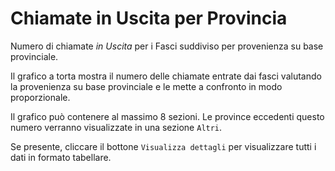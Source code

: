 # Chiamate in Uscita per Provincia

Numero di chiamate *in Uscita* per i Fasci suddiviso per provenienza
su base provinciale.

Il grafico a torta mostra il numero delle chiamate entrate dai fasci
 valutando la provenienza su base provinciale e le mette a confronto
in modo proporzionale.

Il grafico può contenere al massimo 8 sezioni. Le province eccedenti 
questo numero verranno visualizzate in una sezione `Altri`.

Se presente, cliccare il bottone `Visualizza dettagli` per 
visualizzare tutti i dati in formato tabellare.
